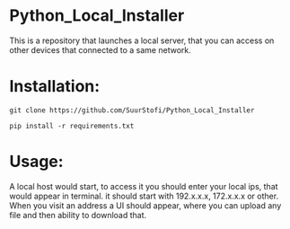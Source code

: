 # Python_Local_Installer
This is a repository that launches a local server, that you can access on other devices that connected to a same network.



# Installation:

```git clone https://github.com/SuurStofi/Python_Local_Installer```

```pip install -r requirements.txt```

# Usage:

A local host would start, to access it you should enter your local ips, that would appear in terminal. it should start with 192.x.x.x, 172.x.x.x or other.
When you visit an address a UI should appear, where you can upload any file and then ability to download that.

